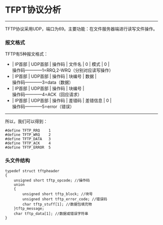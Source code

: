 # TFPT协议分析
***
TFTP协议采用UDP，端口为69。主要功能：在文件服务器端进行读写文件操作。
### 报文格式
TFTP有5种报文格式：
* | IP首部 | UDP首部 | 操作码 | 文件名 | 0 | 模式 | 0 | <br>
			操作码————1=RRQ,2-WRQ（分别对应读写操作）
* | IP首部 | UDP首部 | 操作码 | 块编号 | 数据 | <br>
操作码————3=data（数据）
* | IP首部 | UDP首部 | 操作码 | 块编号 | <br>
操作码————4=ACK（回应请求）	
* | IP首部 | UDP首部 | 操作码 | 差错码 | 差错信息 | 0 | <br>
操作码————5=error（错误）
						 
***
所以，我们可以得到：


	#define TFTP_RRQ	1
	#define TFTP_WRQ	2
	#define TFTP_DATA	3
	#define TFTP_ACK	4
	#define TFTP_ERROR	5
	
### 头文件结构


	typedef struct tftpheader
	{
		unsigned short tftp_opcode; //操作码
		union
		{
			unsigned short tftp_block; //块号
			unsigned short tftp_error_code; //错误码
			char tftp_stuff[1]; //数据包填充物
		}tftp_message;
		char tftp_data[1]; //数据或错误字符串
	}
	
					 				   	
